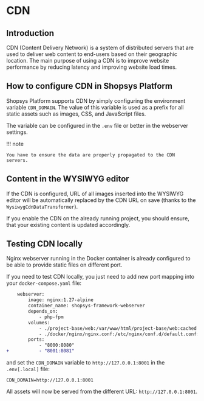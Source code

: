 # CDN

## Introduction

CDN (Content Delivery Network) is a system of distributed servers that are used to deliver web content to end-users based on their geographic location.
The main purpose of using a CDN is to improve website performance by reducing latency and improving website load times.

## How to configure CDN in Shopsys Platform

Shopsys Platform supports CDN by simply configuring the environment variable `CDN_DOMAIN`.
The value of this variable is used as a prefix for all static assets such as images, CSS, and JavaScript files.

The variable can be configured in the `.env` file or better in the webserver settings.

!!! note

    You have to ensure the data are properly propagated to the CDN servers.

## Content in the WYSIWYG editor

If the CDN is configured, URL of all images inserted into the WYSIWYG editor will be automatically replaced by the CDN URL on save (thanks to the `WysiwygCdnDataTransformer`).

If you enable the CDN on the already running project, you should ensure, that your existing content is updated accordingly.

## Testing CDN locally

Nginx webserver running in the Docker container is already configured to be able to provide static files on different port.

If you need to test CDN locally, you just need to add new port mapping into your `docker-compose.yaml` file:

```diff
    webserver:
        image: nginx:1.27-alpine
        container_name: shopsys-framework-webserver
        depends_on:
            - php-fpm
        volumes:
            - ./project-base/web:/var/www/html/project-base/web:cached
            - ./docker/nginx/nginx.conf:/etc/nginx/conf.d/default.conf:delegated
        ports:
            - "8000:8080"
+           - "8001:8081"
```

and set the `CDN_DOMAIN` variable to `http://127.0.0.1:8001` in the `.env[.local]` file:

```dotenv
CDN_DOMAIN=http://127.0.0.1:8001
```

All assets will now be served from the different URL: `http://127.0.0.1:8001`.
